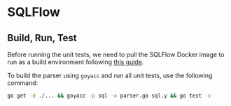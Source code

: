 # SQLFlow

## Build, Run, Test

Before running the unit tests, we need to pull the SQLFlow Docker image to
run as a build environment following [this guide](/doc/run/docker.md).

To build the parser using `goyacc` and run all unit tests, use the following
command:

```bash
go get -d ./... && goyacc -p sql -o parser.go sql.y && go test -v
```
